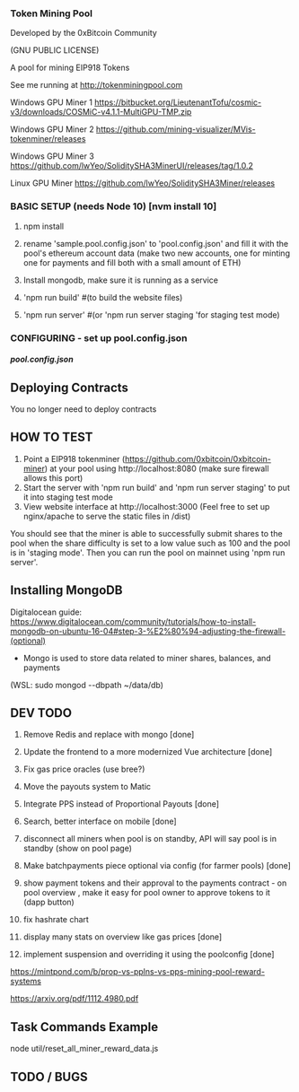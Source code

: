 ### Token Mining Pool  

Developed by the 0xBitcoin Community

(GNU PUBLIC LICENSE)

A pool for mining EIP918 Tokens

See me running at http://tokenminingpool.com


Windows GPU Miner 1
https://bitbucket.org/LieutenantTofu/cosmic-v3/downloads/COSMiC-v4.1.1-MultiGPU-TMP.zip

Windows GPU Miner 2
 https://github.com/mining-visualizer/MVis-tokenminer/releases

 Windows GPU Miner 3
 https://github.com/lwYeo/SoliditySHA3MinerUI/releases/tag/1.0.2

 Linux GPU Miner
 https://github.com/lwYeo/SoliditySHA3Miner/releases


### BASIC SETUP  (needs Node 10) [nvm install 10]
 
1. npm install

2. rename 'sample.pool.config.json' to 'pool.config.json' and fill it with the pool's ethereum account data (make two new accounts, one for minting one for payments and fill both with a small amount of ETH)

3. Install mongodb, make sure it is running as a service

4. 'npm run build'  #(to build the website files)

5. 'npm run server' #(or 'npm run server staging 'for staging test mode)



### CONFIGURING  - set up  pool.config.json

##### pool.config.json

 



## Deploying Contracts
You no longer need to deploy contracts 


## HOW TO TEST
1. Point a EIP918 tokenminer (https://github.com/0xbitcoin/0xbitcoin-miner) at your pool using http://localhost:8080   (make sure firewall allows this port)
2. Start the server with 'npm run build' and 'npm run server staging' to put it into staging test mode
3. View website interface at http://localhost:3000 (Feel free to set up nginx/apache to serve the static files in /dist)

You should see that the miner is able to successfully submit shares to the pool when the share difficulty is set to a low value such as 100 and the pool is in 'staging mode'.  Then you can run the pool on mainnet using 'npm run server'.


## Installing MongoDB

Digitalocean guide:
https://www.digitalocean.com/community/tutorials/how-to-install-mongodb-on-ubuntu-16-04#step-3-%E2%80%94-adjusting-the-firewall-(optional)

 - Mongo is used to store data related to miner shares, balances, and payments

 (WSL: sudo mongod --dbpath ~/data/db)



## DEV TODO 
1. Remove Redis and replace with mongo   [done]
2. Update the frontend to a more modernized Vue architecture  [done] 
3. Fix gas price oracles  (use bree?)
4. Move the payouts system to Matic 
5. Integrate PPS instead of Proportional Payouts [done] 
6. Search, better interface on mobile  [done] 
7. disconnect all miners when pool is on standby, API will say pool is in standby  (show on pool page) 

8. Make batchpayments piece optional  via config (for farmer pools) [done] 

 
9. show payment tokens and their approval to the payments contract - on pool overview , make it easy for pool owner to approve tokens to it (dapp button) 
10. fix hashrate chart 
11. display many stats on overview like gas prices  [done]  
12. implement suspension and overriding it using the poolconfig  [done]  


https://mintpond.com/b/prop-vs-pplns-vs-pps-mining-pool-reward-systems


https://arxiv.org/pdf/1112.4980.pdf


## Task Commands Example
node util/reset_all_miner_reward_data.js




## TODO / BUGS

